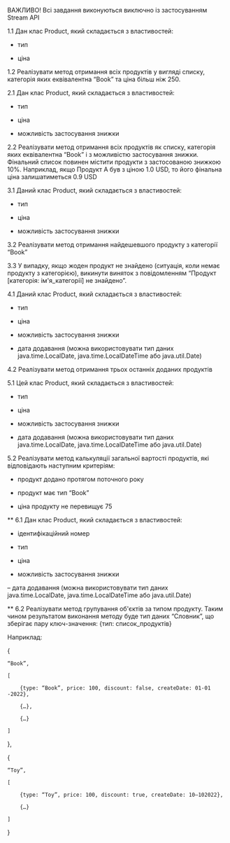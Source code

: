 ВАЖЛИВО! Всі завдання виконуються виключно із застосуванням Stream API

1.1 Дан клас Product, який складається з властивостей:

- тип

- ціна

1.2 Реалізувати метод отримання всіх продуктів у вигляді списку, 
категорія яких еквівалентна “Book” та ціна більш ніж 250.

2.1 Дан клас Product, який складається з властивостей:

- тип

- ціна

- можливість застосування знижки

2.2 Реалізувати метод отримання всіх продуктів як списку, 
категорія яких еквівалентна “Book” і з можливістю застосування знижки. 
Фінальний список повинен містити продукти з застосованою знижкою 10%.
Наприклад, якщо Продукт A був з ціною 1.0 USD, то його фінальна ціна 
залишатиметься 0.9 USD

3.1 Даний клас Product, який складається з властивостей:

- тип

- ціна

- можливість застосування знижки

3.2 Реалізувати метод отримання найдешевшого продукту з категорії “Book”

3.3 У випадку, якщо жоден продукт не знайдено (ситуація, коли немає продукту з категорією), 
викинути виняток з повідомленням “Продукт [категорія: ім'я_категорії] не знайдено”.

4.1 Даний клас Product, який складається з властивостей:

- тип

- ціна

- можливість застосування знижки

- дата додавання (можна використовувати тип даних java.time.LocalDate, 
java.time.LocalDateTime або java.util.Date)

4.2 Реалізувати метод отримання трьох останніх доданих продуктів

5.1 Цей клас Product, який складається з властивостей:

- тип

- ціна

- можливість застосування знижки

- дата додавання (можна використовувати тип даних java.time.LocalDate, 
java.time.LocalDateTime або java.util.Date)

5.2 Реалізувати метод калькуляції загальної вартості продуктів, які відповідають наступним критеріям:

- продукт додано протягом поточного року

- продукт має тип “Book”

- ціна продукту не перевищує 75

** 6.1 Дан клас Product, який складається з властивостей:

- ідентифікаційний номер

- тип

- ціна

- можливість застосування знижки

– дата додавання (можна використовувати тип даних java.time.LocalDate, 
java.time.LocalDateTime або java.util.Date)

** 6.2 Реалізувати метод групування об'єктів за типом продукту. 
Таким чином результатом виконання методу буде тип даних “Словник”, 
що зберігає пару ключ-значення: {тип: список_продуктів}

Наприклад:

{

	“Book”, 

	[

		{type: “Book”, price: 100, discount: false, createDate: 01-01 -2022}, 

		{…}, 

		{…}

	]

},

{

	“Toy”, 

	[

		{type: “Toy”, price: 100, discount: true, createDate: 10–102022}, 

		{…}

	]

}